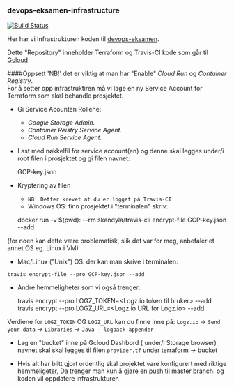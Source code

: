    ### devops-eksamen-infrastructure

<!--- Travis CI build status banner -->
[![Build Status](https://travis-ci.com/Opkris/devops-eksamen-infrastructure.svg?branch=master)](https://github.com/Opkris/devops-eksamen-infrastructure)

Her har vi Infrastrukturen koden til [devops-eksamen](https://github.com/Opkris/devops-eksamen).
 
 Dette "Repository" inneholder Terraform og Travis-CI kode som går til [Gcloud](https://cloud.google.com)


####Oppsett
'NB!' det er viktig at man har "Enable" _Cloud Run_ og _Container Registry_.     
For å setter opp infrastruktiren må vi lage en ny Service Account for Terraform som skal behandle 
prosjektet.

* Gi Service Acounten Rollene: 
    - _Google Storage Admin._
    - _Container Reistry Service Agent._ 
    - _Cloud Run Service Agent._
 
* Last med nøkkelfil for service account(en) og denne skal legges under/i root filen i prosjektet og 
    gi filen navnet: 
     
          
    GCP-key.json
    
* Kryptering av filen
    - `NB! Detter krevet at du er logget på Travis-CI` 
    - Windows OS: finn prosjektet i "terminalen" skriv: 
    
    
    docker run -v $(pwd): --rm skandyla/travis-cli encrypt-file GCP-key.json --add 
    
    
(for noen kan dette være problematisk, slik det var for meg, anbefaler et annet OS eg. Linux i VM)
 
   - Mac/Linux ("Unix") OS: der kan man skrive i terminalen:
   
    travis encrypt-file --pro GCP-key.json --add
    
* Andre hemmeligheter som vi også trenger:

    
    travis encrypt --pro LOGZ_TOKEN=<Logz.io token til bruker> --add              
    travis encrypt --pro LOGZ_URL=<Logz.io URL for Logz.io> --add
    
Verdiene for `LOGZ_TOKEN` OG `LOGZ_URL` kan du finne inne på: 
`Logz.io` -> `Send your data` -> `Libraries` -> `Java - logback appender`

* Lag en "bucket" inne på Gcloud Dashbord ( under/i Storage browser) navnet skal skal legges 
til filen `provider.tf` under terraform -> bucket 

* Hvis alt har blitt gjort ordentlig skal projektet vare konfigurert med riktige hemmeligeter,
    Da trenger man kun å gjøre en push til master branch. og koden vil oppdatere infrastrukturen 
    

